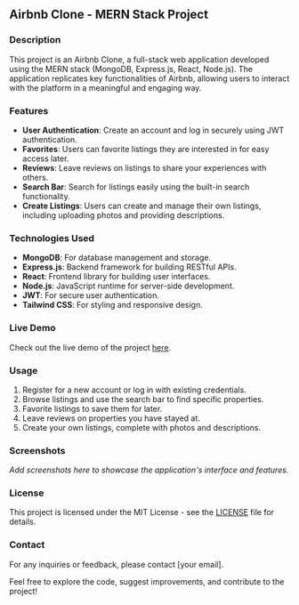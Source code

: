 ## Airbnb Clone - MERN Stack Project

### Description
This project is an Airbnb Clone, a full-stack web application developed using the MERN stack (MongoDB, Express.js, React, Node.js). The application replicates key functionalities of Airbnb, allowing users to interact with the platform in a meaningful and engaging way.

### Features
- **User Authentication**: Create an account and log in securely using JWT authentication.
- **Favorites**: Users can favorite listings they are interested in for easy access later.
- **Reviews**: Leave reviews on listings to share your experiences with others.
- **Search Bar**: Search for listings easily using the built-in search functionality.
- **Create Listings**: Users can create and manage their own listings, including uploading photos and providing descriptions.

### Technologies Used
- **MongoDB**: For database management and storage.
- **Express.js**: Backend framework for building RESTful APIs.
- **React**: Frontend library for building user interfaces.
- **Node.js**: JavaScript runtime for server-side development.
- **JWT**: For secure user authentication.
- **Tailwind CSS**: For styling and responsive design.

### Live Demo
Check out the live demo of the project [here](https://rs-airbnb-clone.vercel.app/).

### Usage
1. Register for a new account or log in with existing credentials.
2. Browse listings and use the search bar to find specific properties.
3. Favorite listings to save them for later.
4. Leave reviews on properties you have stayed at.
5. Create your own listings, complete with photos and descriptions.

### Screenshots
_Add screenshots here to showcase the application's interface and features._

### License
This project is licensed under the MIT License - see the [LICENSE](LICENSE) file for details.

### Contact
For any inquiries or feedback, please contact [your email].

Feel free to explore the code, suggest improvements, and contribute to the project!
